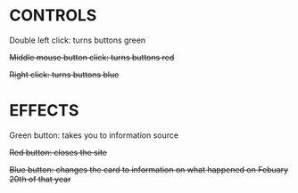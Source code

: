 # CONTROLS
Double left click: turns buttons green

~~Middle mouse button click: turns buttons red~~

~~Right click: turns buttons blue~~

# EFFECTS
Green button: takes you to information source

~~Red button: closes the site~~

~~Blue button: changes the card to information on what happened on Febuary 20th of that year~~
